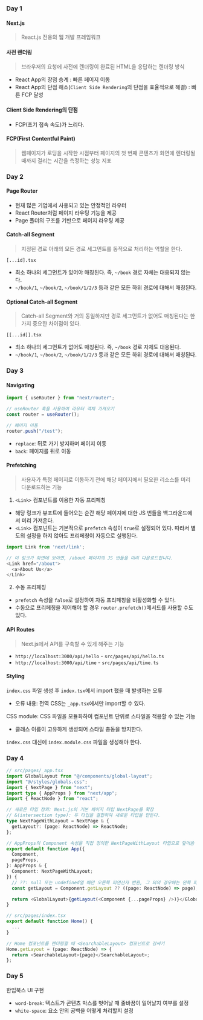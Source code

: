 ### Day 1
#### Next.js
> React.js 전용의 웹 개발 프레임워크

#### 사전 렌더링
> 브라우저의 요청에 사전에 렌더링이 완료된 HTML을 응답하는 렌더링 방식

- React App의 장점 승계
  : 빠른 페이지 이동
- React App의 단점 해소(`Client Side Rendering`의 단점을 효율적으로 해결)
  : 빠른 FCP 달성

#### Client Side Rendering의 단점
- FCP(초기 접속 속도)가 느리다.

#### FCP(First Contentful Paint)
> 웹페이지가 로딩을 시작한 시점부터 페이지의 첫 번째 콘텐츠가 화면에 렌더링될 때까지 걸리는 시간을 측정하는 성능 지표

### Day 2
#### Page Router
- 현재 많은 기업에서 사용되고 있는 안정적인 라우터
- React Router처럼 페이지 라우팅 기능을 제공
- Page 폴더의 구조를 기반으로 페이지 라우팅 제공

#### Catch-all Segment
> 지정된 경로 아래의 모든 경로 세그먼트를 동적으로 처리하는 역할을 한다.

`[...id].tsx`
- 최소 하나의 세그먼트가 있어야 매칭된다. 즉, `~/book` 경로 자체는 대응되지 않는다.
- `~/book/1`, `~/book/2`, `~/book/1/2/3` 등과 같은 모든 하위 경로에 대해서 매칭된다.

#### Optional Catch-all Segment
> Catch-all Segment와 거의 동일하지만 경로 세그먼트가 없어도 매칭된다는 한 가지 중요한 차이점이 있다.

`[[...id]].tsx`
- 최소 하나의 세그먼트가 없어도 매칭된다. 즉, `~/book` 경로 자체도 대응된다.
- `~/book/1`, `~/book/2`, `~/book/1/2/3` 등과 같은 모든 하위 경로에 대해서 매칭된다.

### Day 3
#### Navigating
``` ts
import { useRouter } from "next/router";

// useRouter 훅을 사용하여 라우터 객체 가져오기
const router = useRouter();

// 페이지 이동
router.push("/test");
```
- `replace`: 뒤로 가기 방지하며 페이지 이동
- `back`: 페이지를 뒤로 이동

#### Prefetching
> 사용자가 특정 페이지로 이동하기 전에 해당 페이지에서 필요한 리소스를 미리 다운로드하는 기능

1. `<Link>` 컴포넌트를 이용한 자동 프리페칭
- 해당 링크가 뷰포트에 들어오는 순간 해당 페이지에 대한 JS 번들을 백그라운드에서 미리 가져온다.
- `<Link>` 컴포넌트는 기본적으로 `prefetch` 속성이 `true`로 설정되어 있다. 따라서 별도의 설정을 하지 않아도 프리페칭이 자동으로 실행된다.

```ts
import Link from 'next/link';

// 이 링크가 화면에 보이면, /about 페이지의 JS 번들을 미리 다운로드합니다.
<Link href="/about">
  <a>About Us</a>
</Link>
```

2. 수동 프리페칭
- `prefetch` 속성을 `false`로 설정하여 자동 프리페칭을 비활성화할 수 있다.
- 수동으로 프리페칭을 제어해야 할 경우 `router.prefetch()`메서드를 사용할 수도 있다.

#### API Routes
> Next.js에서 API를 구축할 수 있게 해주는 기능
- `http://localhost:3000/api/hello` - `src/pages/api/hello.ts`
- `http://localhost:3000/api/time` - `src/pages/api/time.ts`
#### Styling
`index.css` 파일 생성 후 `index.tsx`에서 import 했을 때 발생하는 오류
- 오류 내용: 전역 CSS는 `_app.tsx`에서만 import할 수 있다.

CSS module: CSS 파일을 모듈화하여 컴포넌트 단위로 스타일을 적용할 수 있는 기능
- 클래스 이름이 고유하게 생성되어 스타일 충동을 방지한다.

`index.css` 대신에 `index.module.css` 파일을 생성해야 한다.

### Day 4
```ts
// src/pages/_app.tsx
import GlobalLayout from "@/components/global-layout";
import "@/styles/globals.css";
import { NextPage } from "next";
import type { AppProps } from "next/app";
import { ReactNode } from "react";

// 새로운 타입 정의: Next.js의 기본 페이지 타입 NextPage를 확장
// &(intersection type): 두 타입을 결합하여 새로운 타입을 만든다.
type NextPageWithLayout = NextPage & {
  getLayout?: (page: ReactNode) => ReactNode;
};

// AppProps의 Component 속성을 직접 정의한 NextPageWithLayout 타입으로 덮어씀
export default function App({
  Component,
  pageProps,
}: AppProps & {
  Component: NextPageWithLayout;
}) {
  // ??: null 또는 undefined일 때만 오른쪽 피연산자 반환, 그 외의 경우에는 왼쪽 피연산자 반환
  const getLayout = Component.getLayout ?? ((page: ReactNode) => page);

  return <GlobalLayout>{getLayout(<Component {...pageProps} />)}</GlobalLayout>;
}

```

```ts
// src/pages/index.tsx
export default function Home() {
  ...
}

// Home 컴포넌트를 렌더링할 때 <SearchableLayout> 컴포넌트로 감싸기
Home.getLayout = (page: ReactNode) => {
  return <SearchableLayout>{page}</SearchableLayout>;
};

```
### Day 5
한입북스 UI 구현

- `word-break`: 텍스트가 콘텐츠 박스를 벗어날 때 줄바꿈이 일어날지 여부를 설정
- `white-space`: 요소 안의 공백을 어떻게 처리할지 설정
